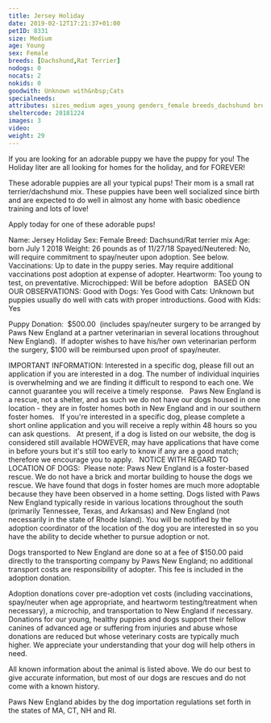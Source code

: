 ```yaml
---
title: Jersey Holiday
date: 2019-02-12T17:21:37+01:00
petID: 8331
size: Medium
age: Young
sex: Female
breeds: [Dachshund,Rat Terrier]
nodogs: 0
nocats: 2
nokids: 0
goodwith: Unknown with&nbsp;Cats
specialneeds: 
attributes: sizes_medium ages_young genders_female breeds_dachshund breeds_rat-terrier 
sheltercode: 20181224
images: 3
video: 
weight: 29
---
```


If you are looking for an adorable puppy we have the puppy for you! The Holiday liter are all looking for homes for the holiday, and for FOREVER! 

These adorable puppies are all your typical pups! Their mom is a small rat terrier/dachshund mix. These puppies have been well socialized since birth and are expected to do well in almost any home with basic obedience training and lots of love! 

Apply today for one of these adorable pups! 


Name: Jersey Holiday 
Sex: Female
Breed: Dachsund/Rat terrier mix 
Age: born July 1 2018
Weight: 26 pounds as of 11/27/18
Spayed/Neutered: No, will require commitment to spay/neuter upon adoption. See below.
Vaccinations: Up to date in the puppy series. May require additional vaccinations post adoption at expense of adopter.
Heartworm: Too young to test, on preventative.
Microchipped: Will be before adoption
&#160;
BASED ON OUR OBSERVATIONS:
Good with Dogs: Yes
Good with Cats: Unknown but puppies usually do well with cats with proper introductions.
Good with Kids: Yes


Puppy Donation: &#160;$500.00 &#160;(includes spay/neuter surgery to be arranged by Paws New England at a partner veterinarian in several locations throughout New England).&#160; If adopter wishes to have his/her own veterinarian perform the surgery, $100 will be reimbursed upon proof of spay/neuter.


IMPORTANT INFORMATION:
Interested in a specific dog, please fill out an application if you are interested in a dog. The number of individual inquiries is overwhelming and we are finding it difficult to respond to each one. We cannot guarantee you will receive a timely response.
&#160;
Paws New England is a rescue, not a shelter, and as such we do not have our dogs housed in one location - they are in foster homes both in New England and in our southern foster homes. &#160; If you're interested in a specific dog, please complete a short online application and you will receive a reply within 48 hours so you can ask questions.
&#160;
At present, if a dog is listed on our website, the dog is considered still available HOWEVER, may have applications that have come in before yours but it's still too early to know if any are a good match; therefore we encourage you to apply.
&#160;
NOTICE WITH REGARD TO LOCATION OF DOGS: &#160;Please note: Paws New England is a foster-based rescue. We do not have a brick and mortar building to house the dogs we rescue. We have found that dogs in foster homes are much more adoptable because they have been observed in a home setting. Dogs listed with Paws New England typically reside in various locations throughout the south (primarily Tennessee, Texas, and Arkansas) and New England (not necessarily in the state of Rhode Island). You will be notified by the adoption coordinator of the location of the dog you are interested in so you have the ability to decide whether to pursue adoption or not.

Dogs transported to New England are done so at a fee of $150.00 paid directly to the transporting company by Paws New England; no additional transport costs are responsibility of adopter. This fee is included in the adoption donation.

Adoption donations cover pre-adoption vet costs (including vaccinations, spay/neuter when age appropriate, and heartworm testing/treatment when necessary), a microchip, and transportation to New England if necessary.
Donations for our young, healthy puppies and dogs support their fellow canines of advanced age or suffering from injuries and abuse whose donations are reduced but whose veterinary costs are typically much higher. We appreciate your understanding that your dog will help others in need.

All known information about the animal is listed above. We do our best to give accurate information, but most of our dogs are rescues and do not come with a known history.

Paws New England abides by the dog importation regulations set forth in the states of MA, CT, NH and RI.